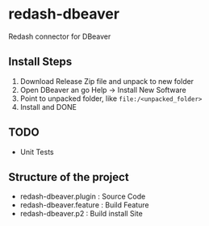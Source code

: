 # redash-dbeaver
Redash connector for DBeaver

## Install Steps
1. Download Release Zip file and unpack to new folder
2. Open DBeaver an go Help -> Install New Software
3. Point to unpacked folder, like `file:/<unpacked_folder>`
4. Install and DONE

## TODO

 - Unit Tests



## Structure of the project

-   redash-dbeaver.plugin : Source Code
-   redash-dbeaver.feature : Build Feature
-   redash-dbeaver.p2 : Build install Site